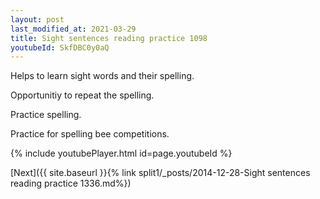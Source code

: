 ```yaml
---
layout: post
last_modified_at: 2021-03-29
title: Sight sentences reading practice 1098
youtubeId: SkfDBC0y0aQ
---
```

 
 
Helps to learn sight words and their spelling.

Opportunitiy to repeat the spelling. 

Practice spelling. 
 
Practice for spelling bee competitions. 
 
{% include youtubePlayer.html id=page.youtubeId %}
 
 

[Next]({{ site.baseurl }}{% link  split1/_posts/2014-12-28-Sight sentences reading practice 1336.md%})
 

